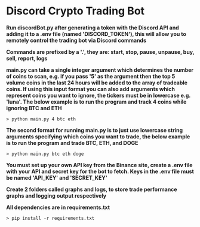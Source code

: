 # Discord Crypto Trading Bot

**Run discordBot.py after generating a token with the Discord API and adding it to a .env file (named 'DISCORD_TOKEN'), this will allow you to remotely control the trading bot via Discord commands** 

**Commands are prefixed by a '.', they are: start, stop, pause, unpause, buy, sell, report, logs**

**main.py can take a single integer argument which determines the number of coins to scan, e.g. if you pass '5' as the argument then the top 5 volume coins in the last 24 hours will be added to the array of tradeable coins. If using this input format you can also add arguments which represent coins you want to ignore, the tickers must be in lowercase e.g. 'luna'. The below example is to run the program and track 4 coins while ignoring BTC and ETH**
```
> python main.py 4 btc eth
```
**The second format for running main.py is to just use lowercase string arguments specifying which coins you want to trade, the below example is to run the program and trade BTC, ETH, and DOGE**
```
> python main.py btc eth doge
```
**You must set up your own API key from the Binance site, create a .env file with your API and secret key for the bot to fetch. Keys in the .env file must be named 'API_KEY' and 'SECRET_KEY'**

**Create 2 folders called graphs and logs, to store trade performance graphs and logging output respectively**

**All dependencies are in requirements.txt**
```
> pip install -r requirements.txt 
```
